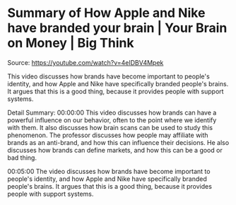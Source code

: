 # Summary of How Apple and Nike have branded your brain | Your Brain on Money | Big Think

Source: https://youtube.com/watch?v=4eIDBV4Mpek

This video discusses how brands have become important to people's identity, and how Apple and Nike have specifically branded people's brains. It argues that this is a good thing, because it provides people with support systems.

Detail Summary: 
00:00:00
This video discusses how brands can have a powerful influence on our behavior, often to the point where we identify with them. It also discusses how brain scans can be used to study this phenomenon. The professor discusses how people may affiliate with brands as an anti-brand, and how this can influence their decisions. He also discusses how brands can define markets, and how this can be a good or bad thing.

00:05:00
The video discusses how brands have become important to people's identity, and how Apple and Nike have specifically branded people's brains. It argues that this is a good thing, because it provides people with support systems.

